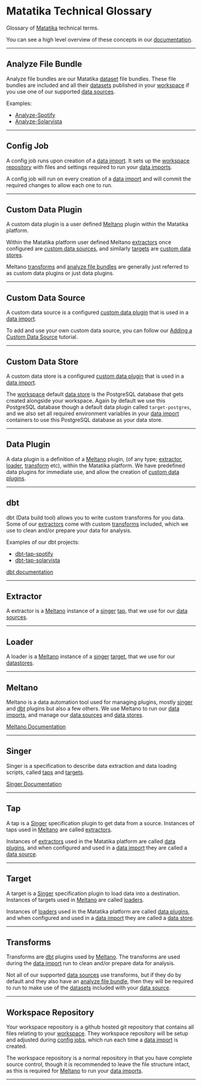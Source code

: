 # Matatika Technical Glossary

Glossary of [Matatika](https://www.matatika.com/) technical terms.

You can see a high level overview of these concepts in our [documentation](https://www.matatika.com/docs/glossary).

---

## Analyze File Bundle

Analyze file bundles are our Matatika [dataset](https://www.matatika.com/docs/glossary#dataset) file bundles. These file bundles are included and all their [datasets](https://www.matatika.com/docs/glossary#dataset) published in your [workspace](https://www.matatika.com/docs/glossary#workspace) if you use one of our supported [data sources](https://www.matatika.com/docs/glossary#data-source).

Examples:
- [Analyze-Spotify](https://github.com/Matatika/analyze-spotify)
- [Analyze-Solarvista](https://github.com/Matatika/analyze-solarvista) 

---

## Config Job

A config job runs upon creation of a [data import](https://www.matatika.com/docs/glossary#data-import). It sets up the [workspace repository](#workspace-repository) with files and settings required to run your [data imports](https://www.matatika.com/docs/glossary#data-import).

A config job will run on every creation of a [data import](https://www.matatika.com/docs/glossary#data-import) and will commit the required changes to allow each one to run.

---

## Custom Data Plugin

A custom data plugin is a user defined [Meltano](#meltano) plugin within the Matatika platform.

Within the Matatika platform user defined Meltano [extractors](#extractor) once configured are [custom data sources](#custom-data-source), and similarly [targets](#target) are [custom data stores](#custom-data-store).

Meltano [transforms](#transform) and [analyze file bundles](#analyze-file-bundle) are generally just referred to as custom data plugins or just data plugins.

---

## Custom Data Source

A custom data source is a configured [custom data plugin](#custom-data-plugin) that is used in a [data import](https://www.matatika.com/docs/glossary#data-import).

To add and use your own custom data source, you can follow our [Adding a Custom Data Source](https://www.matatika.com/docs/getting-started/adding-a-custom-data-source) tutorial.

---

## Custom Data Store

A custom data store is a configured [custom data plugin](#custom-data-plugin) that is used in a [data import](https://www.matatika.com/docs/glossary#data-import).

The [workspace](https://www.matatika.com/docs/glossary#workspace) default [data store]() is the PostgreSQL database that gets created alongside your workspace. Again by default we use this PostgreSQL database though a default data plugin called `target-postgres`, and we also set all required environment variables in your [data import]() containers to use this PostgreSQL database as your data store.

---

## Data Plugin

A data plugin is a definition of a [Meltano](#meltano) plugin, (of any type; [extractor](#extractor), [loader](#loader), [transform](#transform) etc), within the Matatika platform. We have predefined data plugins for immediate use, and allow the creation of [custom data plugins](#custom-data-plugin).

---

## dbt

dbt (Data build tool) allows you to write custom transforms for you data. Some of our [extractors](#extractor) come with custom [transforms](#transform) included, which we use to clean and/or prepare your data for analysis.

Examples of our dbt projects: 
- [dbt-tap-spotify](https://github.com/Matatika/dbt-tap-spotify)
- [dbt-tap-solarvista](https://github.com/Matatika/dbt-tap-solarvista)

[dbt documentation](https://docs.getdbt.com/)

---

## Extractor

A extractor is a [Meltano](#meltano) instance of a [singer](#singer) [tap](#tap), that we use for our [data sources](https://www.matatika.com/docs/glossary#data-source).

---

## Loader

A loader is a [Meltano](#meltano) instance of a [singer](#singer) [target](#target), that we use for our [datastores](https://www.matatika.com/docs/glossary).

---

## Meltano

Meltano is a data automation tool used for managing plugins, mostly [singer](#singer) and [dbt](#dbt) plugins but also a few others. We use Meltano to run our [data imports](https://www.matatika.com/docs/glossary#data-import), and manage our [data sources](https://www.matatika.com/docs/glossary#data-source) and [data stores](https://www.matatika.com/docs/glossary#data-store).

[Meltano Documentation](https://meltano.com/docs/)

---

## Singer

Singer is a specification to describe data extraction and data loading scripts, called [taps](#tap) and [targets](#target).

[Singer Documentation](https://github.com/singer-io/getting-started)

---

## Tap

A tap is a [Singer](#singer) specification plugin to get data from a source. Instances of taps used in [Meltano](#meltano) are called [extractors](#extractor). 

Instances of [extractors](#extractor) used in the Matatika platform are called [data plugins](https://www.matatika.com/docs/glossary#data-plugin), and when configured and used in a [data import](https://www.matatika.com/docs/glossary#data-import) they are called a [data source](https://www.matatika.com/docs/glossary#data-source).

---

## Target

A target is a [Singer](#singer) specification plugin to load data into a destination. Instances of targets used in [Meltano](#meltano) are called [loaders](#loaders).

Instances of [loaders](#loaders) used in the Matatika platform are called [data plugins](https://www.matatika.com/docs/glossary#data-plugin), and when configured and used in a [data import](https://www.matatika.com/docs/glossary#data-import) they are called a [data store](https://www.matatika.com/docs/glossary#data-store).

---

## Transforms

Transforms are [dbt](#dbt) plugins used by [Meltano](#meltano). The transforms are used during the [data import](https://www.matatika.com/docs/glossary#data-import) run to clean and/or prepare data for analysis.

Not all of our supported [data sources](https://www.matatika.com/docs/glossary#data-source) use transforms, but if they do by default and they also have an [analyze file bundle](#analyze-file-bundle), then they will be required to run to make use of the [datasets](https://www.matatika.com/docs/glossary#dataset) included with your [data source](https://www.matatika.com/docs/glossary#data-source).

---

## Workspace Repository

Your workspace repository is a github hosted git repository that contains all files relating to your [workspace](https://www.matatika.com/docs/glossary#workspace). They workspace repository will be setup and adjusted during [config jobs](#config-job), which run each time a [data import](https://www.matatika.com/docs/glossary#data-import) is created.

The workspace repository is a normal repository in that you have complete source control, though it is recommended to leave the file structure intact, as this is required for [Meltano](#meltano) to run your [data imports](https://www.matatika.com/docs/glossary#data-import).

---